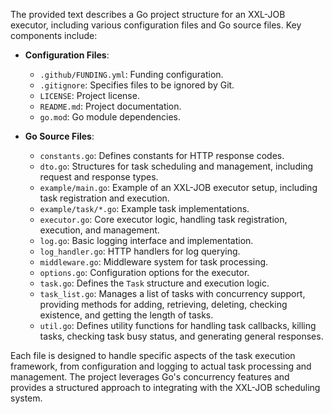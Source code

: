 The provided text describes a Go project structure for an XXL-JOB executor, including various configuration files and Go source files. Key components include:

- **Configuration Files**:
  - `.github/FUNDING.yml`: Funding configuration.
  - `.gitignore`: Specifies files to be ignored by Git.
  - `LICENSE`: Project license.
  - `README.md`: Project documentation.
  - `go.mod`: Go module dependencies.

- **Go Source Files**:
  - `constants.go`: Defines constants for HTTP response codes.
  - `dto.go`: Structures for task scheduling and management, including request and response types.
  - `example/main.go`: Example of an XXL-JOB executor setup, including task registration and execution.
  - `example/task/*.go`: Example task implementations.
  - `executor.go`: Core executor logic, handling task registration, execution, and management.
  - `log.go`: Basic logging interface and implementation.
  - `log_handler.go`: HTTP handlers for log querying.
  - `middleware.go`: Middleware system for task processing.
  - `options.go`: Configuration options for the executor.
  - `task.go`: Defines the `Task` structure and execution logic.
  - `task_list.go`: Manages a list of tasks with concurrency support, providing methods for adding, retrieving, deleting, checking existence, and getting the length of tasks.
  - `util.go`: Defines utility functions for handling task callbacks, killing tasks, checking task busy status, and generating general responses.

Each file is designed to handle specific aspects of the task execution framework, from configuration and logging to actual task processing and management. The project leverages Go's concurrency features and provides a structured approach to integrating with the XXL-JOB scheduling system.